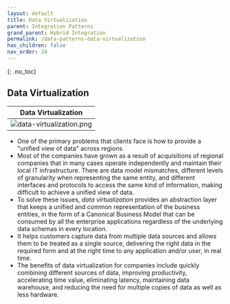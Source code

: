 ```yaml
---
layout: default
title: Data Virtualization
parent: Integration Patterns
grand_parent: Hybrid Integration
permalink: /data-patterns-data-virtualization
has_children: false
nav_order: 24
---
```


{: .no_toc}
## Data Virtualization

| Data Virtualization |
| :-: |
| ![data-virtualization.png](../../../../resources/data-virtualization.png) |

- One of the primary problems that clients face is how to provide a "unified view of data" across regions. 
- Most of the companies have grown as a result of acquisitions of regional companies that in many cases operate independently and maintain their local IT infrastructure. There are data model mismatches, different levels of granularity when representing the same entity, and different interfaces and protocols to access the same kind of information, making difficult to achieve a unified view of data.
- To solve these issues, _data virtualization_ provides an abstraction layer that keeps a unified and common representation of the business entities, in the form of a Canonical Business Model that can be consumed by all the enterprise applications regardless of the underlying data schemas in every location.
- It helps customers capture data from multiple data sources and allows them to be treated as a single source, delivering the right data in the required form and at the right time to any application and/or user, in real time.
- The benefits of data virtualization for companies include quickly combining different sources of data, improving productivity, accelerating time value, eliminating latency, maintaining data warehouse, and reducing the need for multiple copies of data as well as less hardware.
